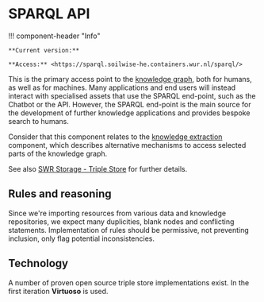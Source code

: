# SPARQL API

!!! component-header "Info"

    **Current version:**
    
    **Access:** <https://sparql.soilwise-he.containers.wur.nl/sparql/>

This is the primary access point to the [knowledge graph](../technical_components/storage.md#knowledge-graph-triple-store), both for humans, as well as for machines. Many applications and end users will instead interact with specialised assets that use the SPARQL end-point, such as the Chatbot or the API. However, the SPARQL end-point is the main source for the development of further knowledge applications and provides bespoke search to humans.

Consider that this component relates to the [knowledge extraction](./knowledge-extraction.md) component, which describes alternative mechanisms to access selected parts of the knowledge graph.

See also [SWR Storage - Triple Store](../technical_components/storage.md#knowledge-graph-triple-store) for further details. 

## Rules and reasoning

Since we're importing resources from various data and knowledge repositories, we expect many duplicities, blank nodes and conflicting statements. Implementation of rules should be permissive, not preventing inclusion, only flag potential inconsistencies.

## Technology

A number of proven open source triple store implementations exist. In the first iteration **Virtuoso** is used.
